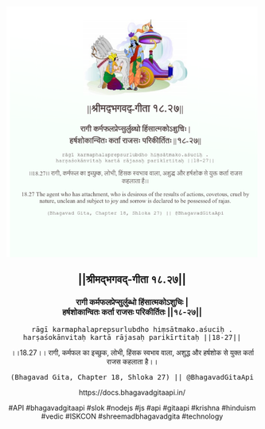 <img src="../../asset/BG_18_27.png"/>
<center><h2>||श्रीमद्‍भगवद्‍-गीता १८.२७||</h2>
<h3>रागी कर्मफलप्रेप्सुर्लुब्धो हिंसात्मकोऽशुचिः |<br/>हर्षशोकान्वितः कर्ता राजसः परिकीर्तितः ||१८-२७||</h3>
<pre>rāgī karmaphalaprepsurlubdho hiṃsātmako.aśuciḥ .<br/>harṣaśokānvitaḥ kartā rājasaḥ parikīrtitaḥ ||18-27||</pre>
<p>।।18.27।। रागी, कर्मफल का इच्छुक, लोभी, हिंसक स्वभाव वाला, अशुद्ध और हर्षशोक से युक्त कर्ता राजस कहलाता है।।</p>
<pre>(Bhagavad Gita, Chapter 18, Shloka 27) || @BhagavadGitaApi</pre><p>https://docs.bhagavadgitaapi.in/</p><p>#API #bhagavadgitaapi #slok #nodejs #js #api #gitaapi #krishna #hinduism #vedic #ISKCON #shreemadbhagavadgita #technology</p></center>